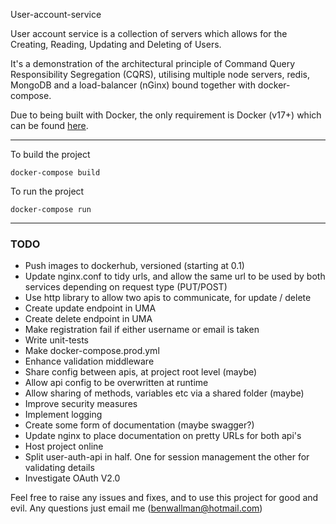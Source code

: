User-account-service

User account service is a collection of servers which allows for the Creating, Reading, Updating and Deleting of Users.

It's a demonstration of the architectural principle of Command Query Responsibility Segregation (CQRS), utilising multiple node servers, redis, MongoDB and a load-balancer (nGinx) bound together with docker-compose.

Due to being built with Docker, the only requirement is Docker (v17+) which can be found [here](https://www.docker.com/get-docker).


----------

To build the project

```
docker-compose build
```

To run the project

```
docker-compose run
```


----------


### TODO
 - Push images to dockerhub, versioned (starting at 0.1)
 - Update nginx.conf to tidy urls, and allow the same url to be used by both services depending on request type (PUT/POST)
 - Use http library to allow two apis to communicate, for update / delete
 - Create update endpoint in UMA
 - Create delete endpoint in UMA
 - Make registration fail if either username or email is taken
 - Write unit-tests
 - Make docker-compose.prod.yml
 - Enhance validation middleware
 - Share config between apis, at project root level (maybe)
 - Allow api config to be overwritten at runtime
 - Allow sharing of methods, variables etc via a shared folder (maybe)
 - Improve security measures
 - Implement logging
 - Create some form of documentation (maybe swagger?)
 - Update nginx to place documentation on pretty URLs for both api's 
 - Host project online
 - Split user-auth-api in half. One for session management the other for validating details
 - Investigate OAuth V2.0


Feel free to raise any issues and fixes, and to use this project for good and evil. Any questions just email me (benwallman@hotmail.com)
